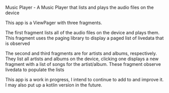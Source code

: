 Music Player - A Music Player that lists and plays the audio files on the device

This app is a ViewPager with three fragments.  

The first fragment lists all of the audio files on the device and plays them.
This fragment uses the paging library to display a paged list of livedata that is observed

The second and third fragments are for artists and albums, respectively.
They list all artists and albums on the device, clicking one displays a new fragment with a list of songs for the artist/album.
These fragment observe livedata to populate the lists


This app is a work in progress, I intend to continue to add to and improve it.
I may also put up a kotlin version in the future.
